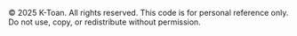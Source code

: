 © 2025 K-Toan. All rights reserved. 
This code is for personal reference only. Do not use, copy, or redistribute without permission.
